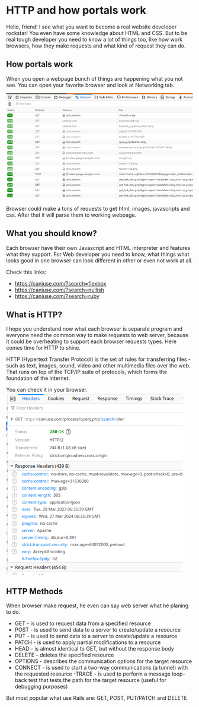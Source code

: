 # HTTP and how portals work

Hello, friend! I see what you want to become a real website developer rockstar! You even have some knowledge about HTML and CSS. But to be real tough developer you need to know a lot of things too, like how work browsers, how they make requests and what kind of request they can do.

## How portals work
When you open a webpage bunch of things are happening what you not see. You can open your favorite browser and look at Networking tab.

![Web page requests](/assets/images/webpage-work.png)

Browser could make a tons of requests to get html, images, javascripts and css. After that it will parse them to working webpage.

## What you should know?

Each browser have their own Javascript and HTML interpreter and features what they support. For Web developer you need to know, what things what looks good in one browser can look different in other or even not work at all.

Check this links:
- https://caniuse.com/?search=flexbox
- https://caniuse.com/?search=nullish
- https://caniuse.com/?search=ruby

## What is HTTP?

I hope you understand now what each browser is separate program and everyone need the common way to make requests to web server, because it could be overheating to support each browser requests types. Here comes time for HTTP to shine.

HTTP (Hypertext Transfer Protocol) is the set of rules for transferring files - such as text, images, sound, video and other multimedia files over the web. That runs on top of the TCP/IP suite of protocols, which forms the foundation of the internet.

You can check it in your browser.
![Request body](/assets/images/request-explained.png)

## HTTP Methods

When browser make request, he even can say web server what he planing to do.

- GET - is used to request data from a specified resource
- POST - is used to send data to a server to create/update a resource
- PUT - is used to send data to a server to create/update a resource
- PATCH - is used to apply partial modifications to a resource
- HEAD -  is almost identical to GET, but without the response body
- DELETE - deletes the specified resource
- OPTIONS - describes the communication options for the target resource
- CONNECT - is used to start a two-way communications (a tunnel) with the requested resource
-TRACE - is used to perform a message loop-back test that tests the path for the target resource (useful for debugging purposes)

But most popular what use Rails are: GET, POST, PUT/PATCH and DELETE